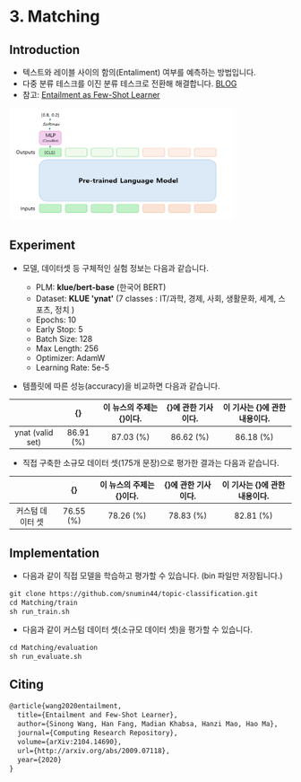 # 3. Matching

## Introduction

- 텍스트와 레이블 사이의 함의(Entaliment) 여부를 예측하는 방법입니다.
- 다중 분류 테스크를 이진 분류 테스크로 전환해 해결합니다. [BLOG](https://snumin44.tistory.com/16)
- 참고: [Entailment as Few-Shot Learner](https://arxiv.org/abs/2104.14690)   

<img src="../images/entailment3.PNG" alt="example image" width="400" height="200"/>
      
## Experiment

- 모델, 데이터셋 등 구체적인 실험 정보는 다음과 같습니다.
  
  - PLM: __klue/bert-base__ (한국어 BERT)
  - Dataset: __KLUE 'ynat'__ (7 classes : IT/과학, 경제, 사회, 생활문화, 세계, 스포츠, 정치 )
  - Epochs: 10
  - Early Stop: 5
  - Batch Size: 128
  - Max Length: 256
  - Optimizer: AdamW
  - Learning Rate: 5e-5

- 템플릿에 따른 성능(accuracy)을 비교하면 다음과 같습니다.

||{}|이 뉴스의 주제는 {}이다.|{}에 관한 기사이다.|이 기사는 {}에 관한 내용이다.|
|:---:|:---:|:---:|:---:|:---:|
|ynat (valid set)|86.91 (%)|87.03 (%)|86.62 (%)|86.18 (%)|

- 직접 구축한 소규모 데이터 셋(175개 문장)으로 평가한 결과는 다음과 같습니다.

||{}|이 뉴스의 주제는 {}이다.|{}에 관한 기사이다.|이 기사는 {}에 관한 내용이다.|
|:---:|:---:|:---:|:---:|:---:|
|커스텀 데이터 셋|76.55 (%)|78.26 (%)|78.83 (%)|82.81 (%)|

## Implementation
- 다음과 같이 직접 모델을 학습하고 평가할 수 있습니다. (bin 파일만 저장됩니다.)
```
git clone https://github.com/snumin44/topic-classification.git
cd Matching/train
sh run_train.sh
```
- 다음과 같이 커스텀 데이터 셋(소규모 데이터 셋)을 평가할 수 있습니다.
```
cd Matching/evaluation
sh run_evaluate.sh
``` 
## Citing

```
@article{wang2020entailment,
  title={Entailment and Few-Shot Learner},
  author={Sinong Wang, Han Fang, Madian Khabsa, Hanzi Mao, Hao Ma},
  journal={Computing Research Repository},
  volume={arXiv:2104.14690},
  url={http://arxiv.org/abs/2009.07118},
  year={2020}
}
```
